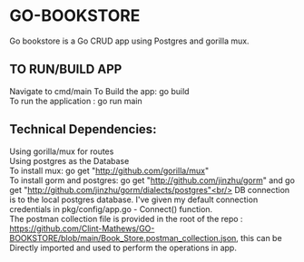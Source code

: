 # GO-BOOKSTORE

Go bookstore is a Go CRUD app using Postgres and gorilla mux.

## TO RUN/BUILD APP
 Navigate to cmd/main
 To Build the app: go build <br/>
 To run the application :  go run main
 
## Technical Dependencies:

Using gorilla/mux for routes <br/>
Using postgres as the Database <br/>
To install mux: go get "http://github.com/gorilla/mux" <br/>
To install gorm and postgres: go get "http://github.com/jinzhu/gorm" and go get "http://github.com/jinzhu/gorm/dialects/postgres"<br/>
DB connection is to the local postgres database. I've given my default connection credentials in pkg/config/app.go - Connect() function. <br/>
The postman collection file is provided in the root of the repo : https://github.com/Clint-Mathews/GO-BOOKSTORE/blob/main/Book_Store.postman_collection.json, this can be Directly imported and used to perform the operations in app.

